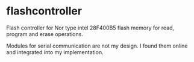# flashcontroller
Flash controller for Nor type intel 28F400B5 flash memory for read, program and erase operations. 

Modules for serial communication are not my design. I found them online and integrated into my implementation. 
